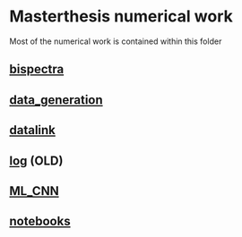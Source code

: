 # Masterthesis numerical work
Most of the numerical work is contained within this folder


## [bispectra](bispectra)

## [data_generation](data_generation)

## [datalink](datlink)

## [log](log) (OLD)

## [ML_CNN](ML_CNN)

## [notebooks](notebooks)

## 